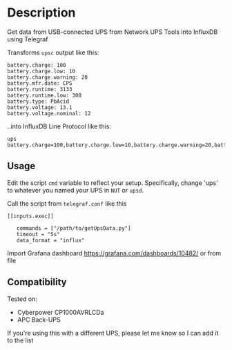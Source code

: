 # Description
Get data from USB-connected UPS from Network UPS Tools into InfluxDB using Telegraf

Transforms `upsc` output like this:
```
battery.charge: 100
battery.charge.low: 10
battery.charge.warning: 20
battery.mfr.date: CPS
battery.runtime: 3133
battery.runtime.low: 300
battery.type: PbAcid
battery.voltage: 13.1
battery.voltage.nominal: 12
```
..into InfluxDB Line Protocol like this: 
```
ups battery.charge=100,battery.charge.low=10,battery.charge.warning=20,battery.mfr.date="CPS",battery.runtime=2970,battery.runtime.low=300,battery.type="PbAcid",battery.voltage=13.1,battery.voltage.nominal=12
```

## Usage

Edit the script `cmd` variable to reflect your setup. Specifically, change 'ups' to whatever you named your UPS in `NUT` or `upsd`.

Call the script from `telegraf.conf` like this
```
[[inputs.exec]]

   commands = ["/path/to/getUpsData.py"]
   timeout = "5s"
   data_format = "influx"
```
Import  Grafana dashboard https://grafana.com/dashboards/10482/ or from file

## Compatibility
Tested on:
* Cyberpower CP1000AVRLCDa
* APC Back-UPS

If you're using this with a different UPS, please let me know so I can add it to the list
